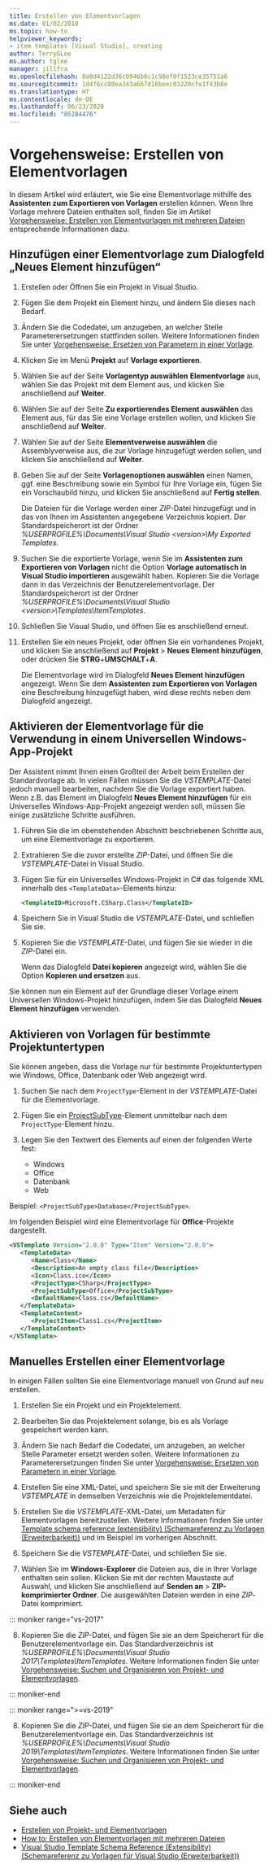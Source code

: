 ```yaml
---
title: Erstellen von Elementvorlagen
ms.date: 01/02/2018
ms.topic: how-to
helpviewer_keywords:
- item templates [Visual Studio], creating
author: TerryGLee
ms.author: tglee
manager: jillfra
ms.openlocfilehash: 0a0d4122d36c0946b6c1c98ef0f1523ce35751a6
ms.sourcegitcommit: 1d4f6cc80ea343a667d16beec03220cfe1f43b8e
ms.translationtype: HT
ms.contentlocale: de-DE
ms.lasthandoff: 06/23/2020
ms.locfileid: "85284476"
---
```

# <a name="how-to-create-item-templates"></a>Vorgehensweise: Erstellen von Elementvorlagen

In diesem Artikel wird erläutert, wie Sie eine Elementvorlage mithilfe des **Assistenten zum Exportieren von Vorlagen** erstellen können. Wenn Ihre Vorlage mehrere Dateien enthalten soll, finden Sie im Artikel [Vorgehensweise: Erstellen von Elementvorlagen mit mehreren Dateien](../ide/how-to-create-multi-file-item-templates.md) entsprechende Informationen dazu.

## <a name="add-an-item-template-to-the-add-new-item-dialog-box"></a>Hinzufügen einer Elementvorlage zum Dialogfeld „Neues Element hinzufügen“

1. Erstellen oder Öffnen Sie ein Projekt in Visual Studio.

1. Fügen Sie dem Projekt ein Element hinzu, und ändern Sie dieses nach Bedarf.

1. Ändern Sie die Codedatei, um anzugeben, an welcher Stelle Parameterersetzungen stattfinden sollen. Weitere Informationen finden Sie unter [Vorgehensweise: Ersetzen von Parametern in einer Vorlage](../ide/how-to-substitute-parameters-in-a-template.md).

1. Klicken Sie im Menü **Projekt** auf **Vorlage exportieren**.

1. Wählen Sie auf der Seite **Vorlagentyp auswählen** **Elementvorlage** aus, wählen Sie das Projekt mit dem Element aus, und klicken Sie anschließend auf **Weiter**.

1. Wählen Sie auf der Seite **Zu exportierendes Element auswählen** das Element aus, für das Sie eine Vorlage erstellen wollen, und klicken Sie anschließend auf **Weiter**.

1. Wählen Sie auf der Seite **Elementverweise auswählen** die Assemblyverweise aus, die zur Vorlage hinzugefügt werden sollen, und klicken Sie anschließend auf **Weiter**.

1. Geben Sie auf der Seite **Vorlagenoptionen auswählen** einen Namen, ggf. eine Beschreibung sowie ein Symbol für Ihre Vorlage ein, fügen Sie ein Vorschaubild hinzu, und klicken Sie anschließend auf **Fertig stellen**.

    Die Dateien für die Vorlage werden einer *ZIP*-Datei hinzugefügt und in das von Ihnen im Assistenten angegebene Verzeichnis kopiert. Der Standardspeicherort ist der Ordner *%USERPROFILE%\Documents\Visual Studio \<version\>\My Exported Templates*.

1. Suchen Sie die exportierte Vorlage, wenn Sie im **Assistenten zum Exportieren von Vorlagen** nicht die Option **Vorlage automatisch in Visual Studio importieren** ausgewählt haben. Kopieren Sie die Vorlage dann in das Verzeichnis der Benutzerelementvorlage. Der Standardspeicherort ist der Ordner *%USERPROFILE%\Documents\Visual Studio \<version\>\Templates\ItemTemplates*.

1. Schließen Sie Visual Studio, und öffnen Sie es anschließend erneut.

1. Erstellen Sie ein neues Projekt, oder öffnen Sie ein vorhandenes Projekt, und klicken Sie anschließend auf **Projekt** > **Neues Element hinzufügen**, oder drücken Sie **STRG**+**UMSCHALT**+**A**.

   Die Elementvorlage wird im Dialogfeld **Neues Element hinzufügen** angezeigt. Wenn Sie dem **Assistenten zum Exportieren von Vorlagen** eine Beschreibung hinzugefügt haben, wird diese rechts neben dem Dialogfeld angezeigt.

## <a name="enable-the-item-template-to-be-used-in-a-universal-windows-app-project"></a>Aktivieren der Elementvorlage für die Verwendung in einem Universellen Windows-App-Projekt

Der Assistent nimmt Ihnen einen Großteil der Arbeit beim Erstellen der Standardvorlage ab. In vielen Fällen müssen Sie die *VSTEMPLATE*-Datei jedoch manuell bearbeiten, nachdem Sie die Vorlage exportiert haben. Wenn z.B. das Element im Dialogfeld **Neues Element hinzufügen** für ein Universelles Windows-App-Projekt angezeigt werden soll, müssen Sie einige zusätzliche Schritte ausführen.

1. Führen Sie die im obenstehenden Abschnitt beschriebenen Schritte aus, um eine Elementvorlage zu exportieren.

1. Extrahieren Sie die zuvor erstellte *ZIP*-Datei, und öffnen Sie die *VSTEMPLATE*-Datei in Visual Studio.

1. Fügen Sie für ein Universelles Windows-Projekt in C# das folgende XML innerhalb des `<TemplateData>`-Elements hinzu:

   ```xml
   <TemplateID>Microsoft.CSharp.Class</TemplateID>
   ```

1. Speichern Sie in Visual Studio die *VSTEMPLATE*-Datei, und schließen Sie sie.

1. Kopieren Sie die *VSTEMPLATE*-Datei, und fügen Sie sie wieder in die *ZIP*-Datei ein.

     Wenn das Dialogfeld **Datei kopieren** angezeigt wird, wählen Sie die Option **Kopieren und ersetzen** aus.

Sie können nun ein Element auf der Grundlage dieser Vorlage einem Universellen Windows-Projekt hinzufügen, indem Sie das Dialogfeld **Neues Element hinzufügen** verwenden.

## <a name="enable-templates-for-specific-project-subtypes"></a>Aktivieren von Vorlagen für bestimmte Projektuntertypen

Sie können angeben, dass die Vorlage nur für bestimmte Projektuntertypen wie Windows, Office, Datenbank oder Web angezeigt wird.

1. Suchen Sie nach dem `ProjectType`-Element in der *VSTEMPLATE*-Datei für die Elementvorlage.

1. Fügen Sie ein [ProjectSubType](../extensibility/projectsubtype-element-visual-studio-templates.md)-Element unmittelbar nach dem `ProjectType`-Element hinzu.

1. Legen Sie den Textwert des Elements auf einen der folgenden Werte fest:

    - Windows
    - Office
    - Datenbank
    - Web

Beispiel: `<ProjectSubType>Database</ProjectSubType>`.

Im folgenden Beispiel wird eine Elementvorlage für **Office**-Projekte dargestellt.

```xml
<VSTemplate Version="2.0.0" Type="Item" Version="2.0.0">
   <TemplateData>
      <Name>Class</Name>
      <Description>An empty class file</Description>
      <Icon>Class.ico</Icon>
      <ProjectType>CSharp</ProjectType>
      <ProjectSubType>Office</ProjectSubType>
      <DefaultName>Class.cs</DefaultName>
   </TemplateData>
   <TemplateContent>
      <ProjectItem>Class1.cs</ProjectItem>
   </TemplateContent>
</VSTemplate>
```

## <a name="manually-create-an-item-template"></a>Manuelles Erstellen einer Elementvorlage

In einigen Fällen sollten Sie eine Elementvorlage manuell von Grund auf neu erstellen.

1. Erstellen Sie ein Projekt und ein Projektelement.

2. Bearbeiten Sie das Projektelement solange, bis es als Vorlage gespeichert werden kann.

3. Ändern Sie nach Bedarf die Codedatei, um anzugeben, an welcher Stelle Parameter ersetzt werden sollen. Weitere Informationen zu Parameterersetzungen finden Sie unter [Vorgehensweise: Ersetzen von Parametern in einer Vorlage](../ide/how-to-substitute-parameters-in-a-template.md).

4. Erstellen Sie eine XML-Datei, und speichern Sie sie mit der Erweiterung *VSTEMPLATE* in demselben Verzeichnis wie die Projektelementdatei.

5. Erstellen Sie die *VSTEMPLATE*-XML-Datei, um Metadaten für Elementvorlagen bereitzustellen. Weitere Informationen finden Sie unter [Template schema reference (extensibility) (Schemareferenz zu Vorlagen (Erweiterbarkeit))](../extensibility/visual-studio-template-schema-reference.md) und im Beispiel im vorherigen Abschnitt.

6. Speichern Sie die *VSTEMPLATE*-Datei, und schließen Sie sie.

7. Wählen Sie im **Windows-Explorer** die Dateien aus, die in Ihrer Vorlage enthalten sein sollen. Klicken Sie mit der rechten Maustaste auf Auswahl, und klicken Sie anschließend auf **Senden an** > **ZIP-komprimierter Ordner**. Die ausgewählten Dateien werden in eine *ZIP*-Datei komprimiert.

::: moniker range="vs-2017"

8. Kopieren Sie die *ZIP*-Datei, und fügen Sie sie an dem Speicherort für die Benutzerelementvorlage ein. Das Standardverzeichnis ist *%USERPROFILE%\Documents\Visual Studio 2017\Templates\ItemTemplates*. Weitere Informationen finden Sie unter [Vorgehensweise: Suchen und Organisieren von Projekt- und Elementvorlagen](../ide/how-to-locate-and-organize-project-and-item-templates.md).

::: moniker-end

::: moniker range=">=vs-2019"

8. Kopieren Sie die *ZIP*-Datei, und fügen Sie sie an dem Speicherort für die Benutzerelementvorlage ein. Das Standardverzeichnis ist *%USERPROFILE%\Documents\Visual Studio 2019\Templates\ItemTemplates*. Weitere Informationen finden Sie unter [Vorgehensweise: Suchen und Organisieren von Projekt- und Elementvorlagen](../ide/how-to-locate-and-organize-project-and-item-templates.md).

::: moniker-end

## <a name="see-also"></a>Siehe auch

- [Erstellen von Projekt- und Elementvorlagen](../ide/creating-project-and-item-templates.md)
- [How to: Erstellen von Elementvorlagen mit mehreren Dateien](../ide/how-to-create-multi-file-item-templates.md)
- [Visual Studio Template Schema Reference (Extensibility) (Schemareferenz zu Vorlagen für Visual Studio (Erweiterbarkeit))](../extensibility/visual-studio-template-schema-reference.md)
